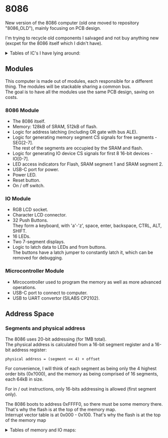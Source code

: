 # 8086

New version of the 8086 computer (old one moved to repository "8086_OLD"), mainly focusing on PCB design.

I'm trying to recycle old components I salvaged and not buy anything new (excpet for the 8086 itself which I didn't have).

<details>
<summary>Tables of IC's I have lying around:</summary>

### Logic

| IC Name       | Description                               | amount    |
| ------------- | ----------------------------------------- | --------- |
| 74AC373       | Octal latch with 3-STATE Outputs          | 20+       |
| 74HC138D      | 3 to 8 line decoder; inverting            | 5         |
| 74HC132       | Quad 2-input NAND gate; Schmitt trigger   | 6         |
| 74AC00        | Quad 2-input NAND gate                    | 2         |
| 74HC02        | Quad 2-input NOR gate                     | 5         |
| 74ACT08       | Quad 2-input AND gate                     | 1         |
| HEF40106      | Hex inverting Schmitt trigger             | 1         |
| 74HC14        | Hex inverting Schmitt trigger             | 1         |

### Memory

| IC Name       | Description           | amount    |
| ------------- | --------------------- | --------- |
| IS61C256AH    |	SRAM 32K x 8        | 5         |
| CXK58257AM    |	SRAM 32K x 8        | 1         |
| IS61C3216     |	SRAM 32K x 16       | 1         |
| E28F400B5     |	Flash 256K x 16     | 1         |
| AM29F002      |	Flash 256K x 8      | 2         |

</details>

## Modules

This computer is made out of modules, each responsible for a different thing. The modules will be stackable sharing a common bus.  
The goal is to have all the modules use the same PCB design, saving on costs.

### 8086 Module
- The 8086 itself.
- Memory: 128kB of SRAM, 512kB of flash.
- Logic for address latching (including OR gate with bus ALE).
- Logic for generating memory segment CS signals for free segments - SEG[2-7].  
The rest of the segments are occupied by the SRAM and flash.
- Logic for generating IO device CS signals for first 8 16-bit devices - IO[0-7].
- LED access indicators for Flash, SRAM segment 1 and SRAM segment 2.
- USB-C port for power.
- Power LED.
- Reset button.
- On / off switch.

### IO Module
- RGB LCD socket.
- Character LCD connector.
- 32 Push Buttons.  
They form a keyboard, with 'a'-'z', space, enter, backspace, CTRL, ALT, SHIFT.
- 16 LEDs.
- Two 7-segment displays.
- Logic to latch data to LEDs and from buttons.  
The buttons have a latch jumper to constantly latch it, which can be removed for debugging.


### Microcontroller Module
- Mircocontroller used to program the memory as well as more advanced operations.
- USB-C port to connect to computer.
- USB to UART convertor (SILABS CP2102).


## Address Space

### Segments and physical address

The 8086 uses 20-bit addressing (for 1MB total).  
The physical address is calculated from a 16-bit segment register and a 16-bit address register:

```
physical address = (segment << 4) + offset
```

For convenience, I will think of each segment as being only the 4 highest order bits (0x?000), and the memory as being comprised of 16 segments, each 64kB in size.
    
For in / out instructions, only 16-bits addressing is allowed (first segment only).

The 8086 boots to address 0xFFFF0, so there must be some memory there. That's why the flash is at the top of the memory map.  
Interrupt vector table is at 0x000 - 0x100. That's why the flash is at the top of the memory map

<details>
<summary>Tables of memory and IO maps:</summary>

### Memory map:

| Addresses             | Segments  | Size  | Description                       |
| --------------------- | --------- | ----- | --------------------------------- |
| 0x0_0000 - 0x2_0000   | 0 - 1     | 128kB | SRAM                              |
| 0x2_0000 - 0x5_0000   | 2 - 4     | 192kB | FREE                              |
| 0x5_0000 - 0x6_0000   | 5         | 64kB  | MMIO - Microcontroller            |
| 0x6_0000 - 0x6_8000   | 6         | 32kB  | MMIO - Character LCD - DATA       |
| 0x6_8000 - 0x7_0000   | 6         | 32kB  | MMIO - Character LCD  - COMMAND   |
| 0x7_0000 - 0x7_8000   | 7         | 32kB  | MMIO - RGB LCD - DATA             |
| 0x7_8000 - 0x8_0000   | 7         | 32kB  | MMIO - RGB LCD  - COMMAND         |
| 0x8_0000 - 0xF_FFFF   | 8 - 15    | 512kB | Flash                             |

### IO map:

IO ports are 16-bit wide.

| Number    | Address   | Read description | Write description       |
| --------- | --------- | ---------------- | ----------------------- |
| 0         | 0x0000    | 16 Push buttons. | 16 LED's.               |
| 1         | 0x0002    | 16 Push buttons. | Two 7-Segment displays. |
| 2         | 0x0004    | FREE             | FREE                    |
| 3         | 0x0006    | FREE             | FREE                    |
| 4         | 0x0008    | FREE             | FREE                    |
| 5         | 0x000A    | FREE             | FREE                    |
| 6         | 0x000C    | FREE             | FREE                    |
| 7         | 0x000E    | FREE             | FREE                    |

</details>
